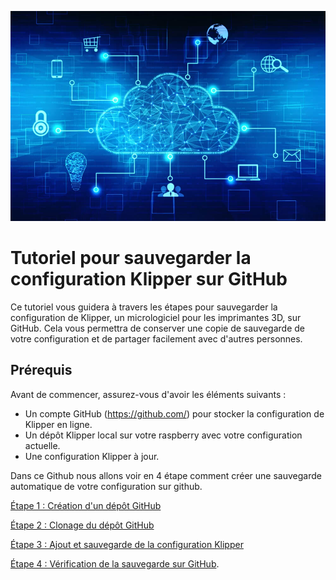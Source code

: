 ![image](https://github.com/Eloura74/Sauvegarde_Config/blob/main/Image/Installation.webp)

# Tutoriel pour sauvegarder la configuration Klipper sur GitHub

Ce tutoriel vous guidera à travers les étapes pour sauvegarder la configuration de Klipper, un micrologiciel pour les imprimantes 3D, sur GitHub. Cela vous permettra de conserver une copie de sauvegarde de votre configuration et de partager facilement avec d'autres personnes.

## Prérequis

Avant de commencer, assurez-vous d'avoir les éléments suivants :

- Un compte GitHub (https://github.com/) pour stocker la configuration de Klipper en ligne.
- Un dépôt Klipper local sur votre raspberry avec votre configuration actuelle.
- Une configuration Klipper à jour.

Dans ce Github nous allons voir en 4 étape comment créer une sauvegarde automatique de votre configuration sur github.

[Étape 1 : Création d'un dépôt GitHub](https://github.com/Eloura74/Sauvegarde_Config/blob/main/D%C3%A9pot_Github.md)

[Étape 2 : Clonage du dépôt GitHub](https://github.com/Eloura74/Sauvegarde_Config/blob/main/Clonage_Github.md)

[Étape 3 : Ajout et sauvegarde de la configuration Klipper](https://github.com/Eloura74/Sauvegarde_Config/blob/main/Conf_Klipper.md)

[Étape 4 : Vérification de la sauvegarde sur GitHub](https://github.com/Eloura74/Sauvegarde_Config/blob/main/V%C3%A9rification.md). 


